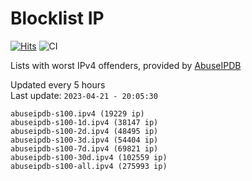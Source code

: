 # Blocklist IP

[![Hits](https://hits.seeyoufarm.com/api/count/incr/badge.svg?url=https%3A%2F%2Fgithub.com%2Fborestad%2Fblocklist-ip%2F&count_bg=%2379C83D&title_bg=%23555555&icon=&icon_color=%23E7E7E7&title=hits&edge_flat=false)](https://hits.seeyoufarm.com)  ![CI](https://img.shields.io/github/workflow/status/borestad/blocklist-ip/CI?style=flat-square)

Lists with worst IPv4 offenders, provided by [AbuseIPDB](https://www.abuseipdb.com/)

<!-- FOOTER-PLACEHOLDER -->
Updated every 5 hours<br>
Last update: `2023-04-21 - 20:05:30`
```
abuseipdb-s100.ipv4 (19229 ip)
abuseipdb-s100-1d.ipv4 (38147 ip)
abuseipdb-s100-2d.ipv4 (48495 ip)
abuseipdb-s100-3d.ipv4 (54404 ip)
abuseipdb-s100-7d.ipv4 (69821 ip)
abuseipdb-s100-30d.ipv4 (102559 ip)
abuseipdb-s100-all.ipv4 (275993 ip)
```

